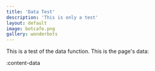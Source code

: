```yaml
---
title: 'Data Test'
description: 'This is only a test'
layout: default
image: botcafe.png
gallery: wonderbots
---
```


This is a test of the data function. This is the page's data:

:content-data
